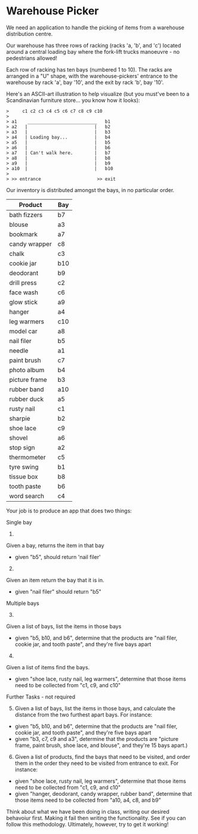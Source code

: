 # Warehouse Picker

We need an application to handle the picking of items from a warehouse distribution centre.

Our warehouse has three rows of racking (racks 'a, 'b', and 'c') located around a central loading bay where the fork-lift trucks manoeuvre - no pedestrians allowed!

Each row of racking has ten bays (numbered 1 to 10). The racks are arranged in a "U" shape, with the warehouse-pickers' entrance to the warehouse by rack 'a', bay '10', and the exit by rack 'b', bay '10'.

Here's an ASCII-art illustration to help visualize (but you must've been to a Scandinavian furniture store... you know how it looks):

```
>     c1 c2 c3 c4 c5 c6 c7 c8 c9 c10
>
> a1    __________________________   b1
> a2   |                         |   b2
> a3   |                         |   b3
> a4   | Loading bay...          |   b4
> a5   |                         |   b5
> a6   |                         |   b6
> a7   | Can't walk here.        |   b7
> a8   |                         |   b8
> a9   |                         |   b9
> a10  |                         |   b10
>
> >> entrance                     >> exit
```

Our inventory is distributed amongst the bays, in no particular order.

Product       | Bay
--------------|----
bath fizzers  | b7
blouse        | a3
bookmark      | a7
candy wrapper | c8
chalk         | c3
cookie jar    | b10
deodorant     | b9
drill press   | c2
face wash     | c6
glow stick    | a9
hanger        | a4
leg warmers   | c10
model car     | a8
nail filer    | b5
needle        | a1
paint brush   | c7
photo album   | b4
picture frame | b3
rubber band   | a10
rubber duck   | a5
rusty nail    | c1
sharpie       | b2
shoe lace     | c9
shovel        | a6
stop sign     | a2
thermometer   | c5
tyre swing    | b1
tissue box    | b8
tooth paste   | b6
word search   | c4

Your job is to produce an app that does two things:

Single bay

1)
  Given a bay, returns the item in that bay
  - given "b5", should return 'nail filer'
  
2)
  Given an item return the bay that it is in.
  - given "nail filer" should return "b5"

Multiple bays

3)
  Given a list of bays, list the items in those bays
  - given "b5, b10, and b6", determine that the products are "nail filer, cookie jar, and tooth paste", and they're five bays apart
  
4)
  Given a list of items find the bays.
  - given "shoe lace, rusty nail, leg warmers", determine that those items need to be collected from "c1, c9, and c10"

Further Tasks - not required

5) Given a list of bays, list the items in those bays, and calculate the distance from the two furthest apart bays. For instance:

  - given "b5, b10, and b6", determine that the products are "nail filer, cookie jar, and tooth paste", and they're five bays apart
  - given "b3, c7, c9 and a3", determine that the products are "picture frame, paint brush, shoe lace, and blouse", and they're 15 bays apart.)

6) Given a list of products, find the bays that need to be visited, and order them in the order they need to be visited from entrance to exit. For instance:

  - given "shoe lace, rusty nail, leg warmers", determine that those items need to be collected from "c1, c9, and c10"
  - given "hanger, deodorant, candy wrapper, rubber band", determine that those items need to be collected from "a10, a4, c8, and b9"

Think about what we have been doing in class, writing our desired behavoiur first. Making it fail then writing the functionality.  See if you can follow this methodology.  Ultimately, however, try to get it working!

